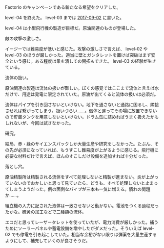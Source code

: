 Factorio のキャンペーンである新たなる希望をクリアした。

level-04 を終えた。 level-03 までは [2017-09-02][] に書いた。

level-04 は小型飛行機の製造が目標だ。原油関連のものが登場した。

敵の攻撃の激しさ。

イージーでは難易度が低いと感じた。攻撃の激しさで言えば、 level-02 や level-03 のほうが厳しかった。適当に壁とガンタレットを置けば突破はまず安全という感じ。ある程度は巣を潰しての開拓もできた。 level-03 の経験が生きている。

流体の扱い。

原油関連の製造は流体の扱いが難しい。ぼくの感覚ではここまで流体と言えば水だけで、用途は発電に限定されていた。原油が出てくると流体の扱いは必須だ。

流体はパイプを引き回さないといけない。地下を通さないと通路に困るし、隣接させれば繋がってしまう。扱いづらい……。個体と違ってその場に放置できないので貯蔵タンクを用意しないといけない。ドラム缶に詰めればうまく扱えたかもしれないが、今回は試さなかった。

研究。

結局、赤・緑のサイエンスパックしか大量生産や研究をしなかった。たぶん、その先が必須になっていれば、もうすこし難易度が上がるように感じる。飛行機に必要な材料だけで言えば、ほんのすこしだけ設備を追加すれば十分だった。

落とし穴。

原油精製所は精製される流体をすべて処理しないと精製が進まない。炎が上がっていないのでおかしいと思って見ていたら、どうも、すべて処理しないと止まってしまうようだった。例の面倒なパイプが三本も一気に増える。慣れの問題か……。

組立機の入力に記された液体は一致させないと動かない。電池をつくる過程だったかな。硫黄の加工などで二種類の流体。

エコだと思ってレーザータレットを使っていたが、電力消費が厳しかった。補うためにソーラーパネルや蓄電設備を増やしたがダメだった。そういえば level-02 でも停電を引き起こしていた。相当な余裕がない限りは弾薬を大量生産するようにして、補充していくのが良さそうだ。

[2017-09-02]: https://blog.bouzuya.net/2017/09/02/
